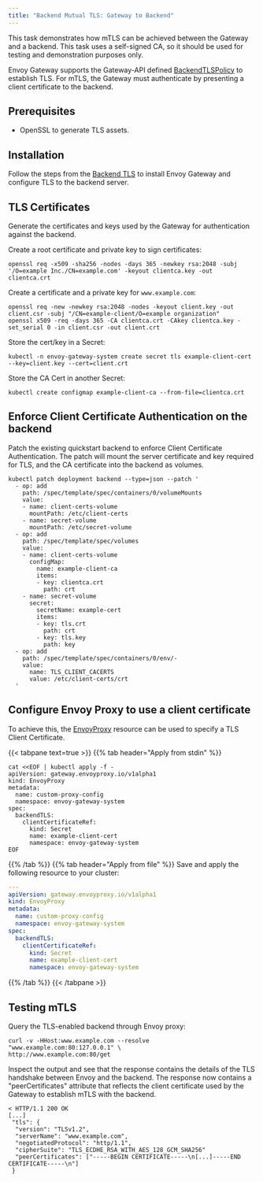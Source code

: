 ```yaml
---
title: "Backend Mutual TLS: Gateway to Backend"
---
```


This task demonstrates how mTLS can be achieved between the Gateway and a backend.
This task uses a self-signed CA, so it should be used for testing and demonstration purposes only.

Envoy Gateway supports the Gateway-API defined [BackendTLSPolicy][] to establish TLS. For mTLS, the Gateway must authenticate by presenting a client certificate to the backend.

## Prerequisites

- OpenSSL to generate TLS assets.

## Installation

Follow the steps from the [Backend TLS](../backend-tls) to install Envoy Gateway and configure TLS to the backend server. 

## TLS Certificates

Generate the certificates and keys used by the Gateway for authentication against the backend. 

Create a root certificate and private key to sign certificates:

```shell
openssl req -x509 -sha256 -nodes -days 365 -newkey rsa:2048 -subj '/O=example Inc./CN=example.com' -keyout clientca.key -out clientca.crt
```

Create a certificate and a private key for `www.example.com`:

```shell
openssl req -new -newkey rsa:2048 -nodes -keyout client.key -out client.csr -subj "/CN=example-client/O=example organization"
openssl x509 -req -days 365 -CA clientca.crt -CAkey clientca.key -set_serial 0 -in client.csr -out client.crt
```

Store the cert/key in a Secret:

```shell
kubectl -n envoy-gateway-system create secret tls example-client-cert --key=client.key --cert=client.crt
```

Store the CA Cert in another Secret:

```shell
kubectl create configmap example-client-ca --from-file=clientca.crt
```

## Enforce Client Certificate Authentication on the backend

Patch the existing quickstart backend to enforce Client Certificate Authentication. The patch will mount the server certificate and key required for TLS, and the CA certificate into the backend as volumes. 

```shell
kubectl patch deployment backend --type=json --patch '
  - op: add
    path: /spec/template/spec/containers/0/volumeMounts
    value:
    - name: client-certs-volume
      mountPath: /etc/client-certs
    - name: secret-volume
      mountPath: /etc/secret-volume      
  - op: add
    path: /spec/template/spec/volumes
    value:
    - name: client-certs-volume
      configMap:
        name: example-client-ca
        items:
        - key: clientca.crt
          path: crt
    - name: secret-volume
      secret:
        secretName: example-cert
        items:
        - key: tls.crt
          path: crt
        - key: tls.key
          path: key          
  - op: add
    path: /spec/template/spec/containers/0/env/-
    value:
      name: TLS_CLIENT_CACERTS
      value: /etc/client-certs/crt
  '
```

## Configure Envoy Proxy to use a client certificate 
 
To achieve this, the [EnvoyProxy][] resource can be used to specify a TLS Client Certificate.

{{< tabpane text=true >}}
{{% tab header="Apply from stdin" %}}

```shell
cat <<EOF | kubectl apply -f -
apiVersion: gateway.envoyproxy.io/v1alpha1
kind: EnvoyProxy
metadata:
  name: custom-proxy-config
  namespace: envoy-gateway-system
spec:
  backendTLS:
    clientCertificateRef: 
      kind: Secret
      name: example-client-cert
      namespace: envoy-gateway-system
EOF
```

{{% /tab %}}
{{% tab header="Apply from file" %}}
Save and apply the following resource to your cluster:

```yaml
---
apiVersion: gateway.envoyproxy.io/v1alpha1
kind: EnvoyProxy
metadata:
  name: custom-proxy-config
  namespace: envoy-gateway-system
spec:
  backendTLS:
    clientCertificateRef:
      kind: Secret
      name: example-client-cert
      namespace: envoy-gateway-system
```

{{% /tab %}}
{{< /tabpane >}}

## Testing mTLS

Query the TLS-enabled backend through Envoy proxy:

```shell
curl -v -HHost:www.example.com --resolve "www.example.com:80:127.0.0.1" \
http://www.example.com:80/get
```

Inspect the output and see that the response contains the details of the TLS handshake between Envoy and the backend. 
The response now contains a "peerCertificates" attribute that reflects the client certificate used by the Gateway to establish mTLS with the backend. 

```shell
< HTTP/1.1 200 OK
[...]
 "tls": {
  "version": "TLSv1.2",
  "serverName": "www.example.com",
  "negotiatedProtocol": "http/1.1",
  "cipherSuite": "TLS_ECDHE_RSA_WITH_AES_128_GCM_SHA256"
  "peerCertificates": ["-----BEGIN CERTIFICATE-----\n[...]-----END CERTIFICATE-----\n"]
 }
```

[BackendTLSPolicy]: https://gateway-api.sigs.k8s.io/api-types/backendtlspolicy/
[EnvoyProxy]: ../../../api/extension_types#envoyproxy